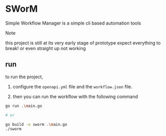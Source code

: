 # SWorM
Simple Workflow Manager is a simple cli based automation tools

> [!NOTE]
> this project is still at its very early stage of prototype
> expect everything to break! or even straight up not working

## run
to run the project,

1. configure the `openapi.yml` file and the `workflow.json` file.

2. then you can run the workflow with the following command
```sh
go run .\main.go

# or

go build -o sworm .\main.go 
./sworm
```
